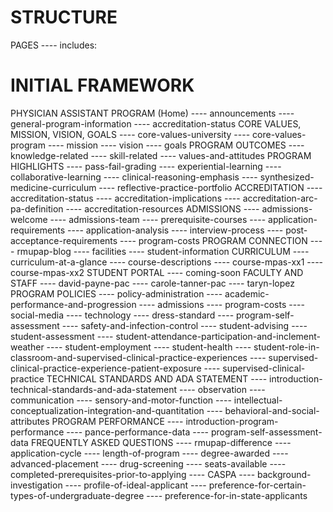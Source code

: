 STRUCTURE
===========

PAGES
---- includes:

INITIAL FRAMEWORK
==================

PHYSICIAN ASSISTANT PROGRAM (Home)
---- announcements
---- general-program-information
---- accreditation-status 
CORE VALUES, MISSION, VISION, GOALS
---- core-values-university
---- core-values-program
---- mission
---- vision
---- goals
PROGRAM OUTCOMES
---- knowledge-related
---- skill-related
---- values-and-attitudes
PROGRAM HIGHLIGHTS
---- pass-fail-grading
---- experiential-learning
---- collaborative-learning
---- clinical-reasoning-emphasis
---- synthesized-medicine-curriculum
---- reflective-practice-portfolio
ACCREDITATION
---- accreditation-status
---- accreditation-implications
---- accreditation-arc-pa-definition
---- accreditation-resources
ADMISSIONS
---- admissions-welcome
---- admissions-team
---- prerequisite-courses
---- application-requirements
---- application-analysis
---- interview-process
---- post-acceptance-requirements
---- program-costs
PROGRAM CONNECTION
---- rmupap-blog
---- facilities
---- student-information
CURRICULUM
---- curriculum-at-a-glance
---- course-descriptions
---- course-mpas-xx1
---- course-mpas-xx2
STUDENT PORTAL
---- coming-soon
FACULTY AND STAFF
---- david-payne-pac
---- carole-tanner-pac
---- taryn-lopez
PROGRAM POLICIES
---- policy-administration
---- academic-performance-and-progression
---- admissions
---- program-costs
---- social-media
---- technology
---- dress-standard
---- program-self-assessment
---- safety-and-infection-control
---- student-advising
---- student-assessment
---- student-attendance-participation-and-inclement-weather
---- student-employment
---- student-health
---- student-role-in-classroom-and-supervised-clinical-practice-experiences
---- supervised-clinical-practice-experience-patient-exposure
---- supervised-clinical-practice
TECHNICAL STANDARDS AND ADA STATEMENT
---- introduction-technical-standards-and-ada-statement
---- observation
---- communication
---- sensory-and-motor-function
---- intellectual-conceptualization-integration-and-quantitation
---- behavioral-and-social-attributes
PROGRAM PERFORMANCE
---- introduction-program-performance
---- pance-performance-data
---- program-self-assessment-data
FREQUENTLY ASKED QUESTIONS
---- rmupap-difference
---- application-cycle
---- length-of-program
---- degree-awarded
---- advanced-placement
---- drug-screening 
---- seats-available
---- completed-prerequisites-prior-to-applying
---- CASPA
---- background-investigation
---- profile-of-ideal-applicant
---- preference-for-certain-types-of-undergraduate-degree
---- preference-for-in-state-applicants
